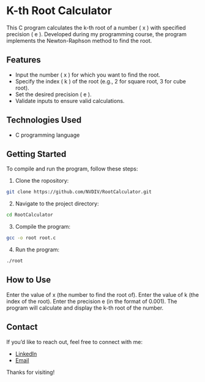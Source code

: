 # K-th Root Calculator

This C program calculates the k-th root of a number \( x \) with specified precision \( e \). Developed during my programming course, the program implements the Newton-Raphson method to find the root.

## Features

- Input the number \( x \) for which you want to find the root.
- Specify the index \( k \) of the root (e.g., 2 for square root, 3 for cube root).
- Set the desired precision \( e \).
- Validate inputs to ensure valid calculations.

## Technologies Used

- C programming language

## Getting Started

To compile and run the program, follow these steps:

1. Clone the ropository:
  ```bash
 git clone https://github.com/NVDIV/RootCalculator.git
```
2. Navigate to the project directory:
  ```bash
  cd RootCalculator
```
3. Compile the program:
  ```bash
  gcc -o root root.c
```
4. Run the program:
```bash
./root
```

## How to Use

Enter the value of x (the number to find the root of).
Enter the value of k (the index of the root).
Enter the precision e (in the format of 0.001).
The program will calculate and display the k-th root of the number.

## Contact
If you’d like to reach out, feel free to connect with me:
- [LinkedIn](https://www.linkedin.com/in/nadiia-rybak-5092b8336)
- [Email](mailto:nvdiv5@gmail.com)

Thanks for visiting!
